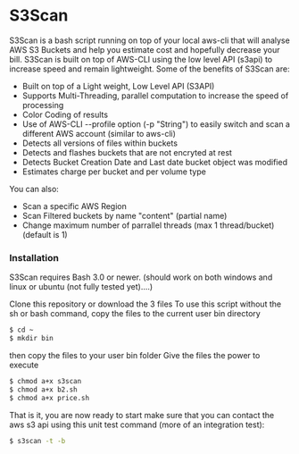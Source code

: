 # S3Scan

S3Scan is a bash script running on top of your local aws-cli that will analyse AWS S3 Buckets and help you estimate cost and hopefully decrease your bill. S3Scan is built on top of AWS-CLI using the low level API (s3api) to increase speed and remain lightweight. Some of the benefits of S3Scan are:

  - Built on top of a Light weight, Low Level API (S3API)
  - Supports Multi-Threading, parallel computation to increase the speed of processing
  - Color Coding of results
  - Use of AWS-CLI --profile option (-p "String") to easily switch and scan a different AWS account (similar to aws-cli)
  - Detects all versions of files within buckets
  - Detects and flashes buckets that are not encryted at rest
  - Detects Bucket Creation Date and Last date bucket object was modified
  - Estimates charge per bucket and per volume type

You can also:
  - Scan a specific AWS Region
  - Scan Filtered buckets by name "content" (partial name)
  - Change maximum number of parrallel threads (max 1 thread/bucket) (default is 1)

### Installation

S3Scan requires Bash 3.0 or newer. (should work on both windows and linux or ubuntu (not fully tested yet)....)

Clone this repository or download the 3 files
To use this script without the sh or bash command, copy the files to the current user bin directory
```sh
$ cd ~
$ mkdir bin
```
then copy the files to your user bin folder
Give the files the power to execute
```sh
$ chmod a+x s3scan
$ chmod a+x b2.sh
$ chmod a+x price.sh
```
That is it, you are now ready to start
make sure that you can contact the aws s3 api using this unit test command (more of an integration test):
```sh
$ s3scan -t -b 
```
